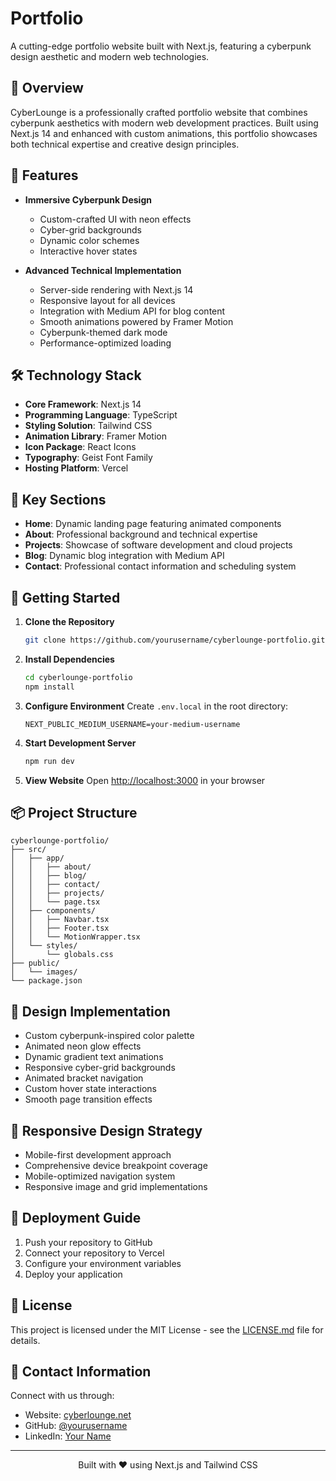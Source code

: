 # <CYBERLOUNGE/> Portfolio

A cutting-edge portfolio website built with Next.js, featuring a cyberpunk design aesthetic and modern web technologies.



## 🌟 Overview

CyberLounge is a professionally crafted portfolio website that combines cyberpunk aesthetics with modern web development practices. Built using Next.js 14 and enhanced with custom animations, this portfolio showcases both technical expertise and creative design principles.

## 🚀 Features

- **Immersive Cyberpunk Design**
  - Custom-crafted UI with neon effects
  - Cyber-grid backgrounds
  - Dynamic color schemes
  - Interactive hover states

- **Advanced Technical Implementation**
  - Server-side rendering with Next.js 14
  - Responsive layout for all devices
  - Integration with Medium API for blog content
  - Smooth animations powered by Framer Motion
  - Cyberpunk-themed dark mode
  - Performance-optimized loading

## 🛠️ Technology Stack

- **Core Framework**: Next.js 14
- **Programming Language**: TypeScript
- **Styling Solution**: Tailwind CSS
- **Animation Library**: Framer Motion
- **Icon Package**: React Icons
- **Typography**: Geist Font Family
- **Hosting Platform**: Vercel

## 📱 Key Sections

- **Home**: Dynamic landing page featuring animated components
- **About**: Professional background and technical expertise
- **Projects**: Showcase of software development and cloud projects
- **Blog**: Dynamic blog integration with Medium API
- **Contact**: Professional contact information and scheduling system

## 🚀 Getting Started

1. **Clone the Repository**
   ```bash
   git clone https://github.com/yourusername/cyberlounge-portfolio.git
   ```

2. **Install Dependencies**
   ```bash
   cd cyberlounge-portfolio
   npm install
   ```

3. **Configure Environment**
   Create `.env.local` in the root directory:
   ```env
   NEXT_PUBLIC_MEDIUM_USERNAME=your-medium-username
   ```

4. **Start Development Server**
   ```bash
   npm run dev
   ```

5. **View Website**
   Open [http://localhost:3000](http://localhost:3000) in your browser

## 📦 Project Structure

```
cyberlounge-portfolio/
├── src/
│   ├── app/
│   │   ├── about/
│   │   ├── blog/
│   │   ├── contact/
│   │   ├── projects/
│   │   └── page.tsx
│   ├── components/
│   │   ├── Navbar.tsx
│   │   ├── Footer.tsx
│   │   └── MotionWrapper.tsx
│   └── styles/
│       └── globals.css
├── public/
│   └── images/
└── package.json
```

## 🎨 Design Implementation

- Custom cyberpunk-inspired color palette
- Animated neon glow effects
- Dynamic gradient text animations
- Responsive cyber-grid backgrounds
- Animated bracket navigation
- Custom hover state interactions
- Smooth page transition effects

## 📱 Responsive Design Strategy

- Mobile-first development approach
- Comprehensive device breakpoint coverage
- Mobile-optimized navigation system
- Responsive image and grid implementations

## 🚀 Deployment Guide

1. Push your repository to GitHub
2. Connect your repository to Vercel
3. Configure your environment variables
4. Deploy your application

## 📄 License

This project is licensed under the MIT License - see the [LICENSE.md](LICENSE.md) file for details.

## 🤝 Contact Information

Connect with us through:
- Website: [cyberlounge.net](https://cyberlounge.net)
- GitHub: [@yourusername](https://github.com/yourusername)
- LinkedIn: [Your Name](https://linkedin.com/in/yourusername)

---

<p align="center">
  Built with ❤️ using Next.js and Tailwind CSS
</p>
